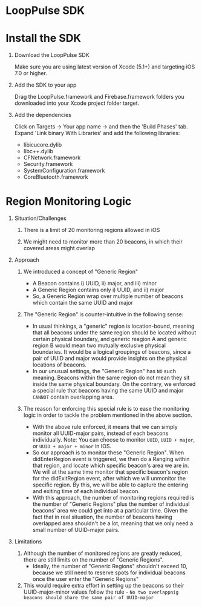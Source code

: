 # LoopPulse SDK

# Install the SDK

1. Download the LoopPulse SDK

	Make sure you are using latest version of Xcode (5.1+) and targeting iOS 7.0 or higher.

2. Add the SDK to your app

	Drag the LoopPulse.framework and Firebase.framework folders you downloaded into your Xcode project folder target.
	
3. Add the dependencies

	Click on Targets -> Your app name -> and then the 'Build Phases' tab.
	Expand 'Link binary With Libraries' and add the following libraries:
	
	- libicucore.dylib
	- libc++.dylib
	- CFNetwork.framework
	- Security.framework
	- SystemConfiguration.framework
	- CoreBluetooth.framework

# Region Monitoring Logic

1. Situation/Challenges
    1. There is a limit of 20 monitoring regions allowed in iOS

    2. We might need to monitor more than 20 beacons, in which their covered areas might overlap

2. Approach
    1. We introduced a concept of "Generic Region"
        - A Beacon contains i) UUID, ii) major, and iii) minor
        - A Generic Region contains only i) UUID, and ii) major
        - So, a Generic Region wrap over multiple number of beacons which contain the same UUID and major

    2. The "Generic Region" is counter-intuitive in the following sense:
        - In usual thinkings, a "generic" region is location-bound, meaning that all beacons under the same region should be located without certain physical boundary, and generic reagion A and generic region B would mean two mutually exclusive physical boundaries. It would be a logical groupings of beacons, since a pair of UUID and major would provide insights on the physical locations of beacons.
        - In our unusual settings, the "Generic Region" has `NO` such meaning. Beacons within the same region do not mean they sit inside the same physical boundary. On the contrary, we enforced a special rule that beacons having the same UUID and major `CANNOT` contain overlapping area.

    3. The reason for enforcing this special rule is to ease the monitoring logic in order to tackle the problem mentioned in the above section.
        - With the above rule enforced, it means that we can simply monitor all UUID-major pairs, instead of each beacons individually. Note: You can choose to monitor `UUID`, `UUID + major`, or `UUID + major + minor` in IOS.
        - So our approach is to monitor these "Generic Region". When didEnterRegion event is triggered, we then do a Ranging within that region, and locate which specific beacon's area we are in. We will at the same time monitor that specific beacon's region for the didExitRegion event, after which we will unmonitor the specific region. By this, we will be able to capture the entering and exiting time of each individual beacon.
        - With this approach, the number of monitoring regions required is the number of "Generic Regions" plus the number of individual beacons' area we could get into at a particular time. Given the fact that in real situation, the number of beacons having overlapped area shouldn't be a lot, meaning that we only need a small number of UUID-major pairs.

3. Limitations
    1. Although the number of monitored regions are greatly reduced, there are still limits on the number of "Generic Regions".
        - Ideally, the number of "Generic Regions" shouldn't exceed 10, because we still need to reserve spots for individual beacons once the user enter the "Generic Regions"
    2. This would require extra effort in setting up the beacons so their UUID-major-minor values follow the rule - `No two overlappnig beacons should share the same pair of UUID-major`
